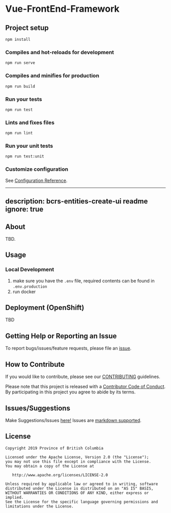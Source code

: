# Vue-FrontEnd-Framework

## Project setup
```
npm install
```

### Compiles and hot-reloads for development
```
npm run serve
```

### Compiles and minifies for production
```
npm run build
```

### Run your tests
```
npm run test
```

### Lints and fixes files
```
npm run lint
```

### Run your unit tests
```
npm run test:unit
```

### Customize configuration
See [Configuration Reference](https://cli.vuejs.org/config/).

---
description: bcrs-entities-create-ui readme
ignore: true
---

## About

TBD.

## Usage

### Local Development

1. make sure you have the `.env` file, required contents can be found in `.env.production`
2. run docker

## Deployment (OpenShift)

TBD

## Getting Help or Reporting an Issue

To report bugs/issues/feature requests, please file an [issue](https://github.com/bcgov/bcrs-entities-create-ui/issues/).

## How to Contribute

If you would like to contribute, please see our [CONTRIBUTING](CONTRIBUTING.md) guidelines.

Please note that this project is released with a [Contributor Code of Conduct](CODE_OF_CONDUCT.md). 
By participating in this project you agree to abide by its terms.

## Issues/Suggestions
Make Suggestions/Issues [here!](https://github.com/bcgov/bcrs-entities-create-ui/issues/new)
Issues are [markdown supported](https://guides.github.com/features/mastering-markdown/).

## License

    Copyright 2019 Province of British Columbia

    Licensed under the Apache License, Version 2.0 (the "License");
    you may not use this file except in compliance with the License.
    You may obtain a copy of the License at

       http://www.apache.org/licenses/LICENSE-2.0

    Unless required by applicable law or agreed to in writing, software
    distributed under the License is distributed on an "AS IS" BASIS,
    WITHOUT WARRANTIES OR CONDITIONS OF ANY KIND, either express or implied.
    See the License for the specific language governing permissions and
    limitations under the License.
    
